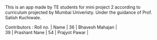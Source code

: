 This is an app made by TE students for mini project 2 according to curriculum projected by Mumbai Univeristy. 
Under the guidance of Prof. Satish Kuchiwale.

Contributors :
    Roll no.       |  Name            |
    36              | Bhavesh Mahajan  |  
   39              | Prashant Nane    |
   54              | Prajyot Pawar    |
